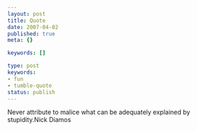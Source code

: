 ```yaml
---
layout: post
title: Quote
date: 2007-04-02
published: true
meta: {}

keywords: []

type: post
keywords:
- fun
- tumble-quote
status: publish
---
```

<!-- blockquote  -->Never attribute to malice what can be adequately explained by stupidity.<!-- endblockquote  -->Nick Diamos

